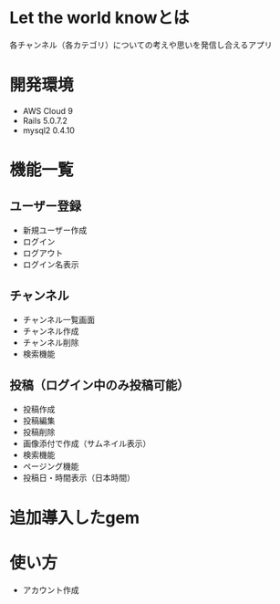 # Let the world knowとは
各チャンネル（各カテゴリ）についての考えや思いを発信し合えるアプリ
# 開発環境
 - AWS Cloud 9
 - Rails 5.0.7.2
 - mysql2 0.4.10
# 機能一覧
## ユーザー登録
- 新規ユーザー作成
- ログイン　
- ログアウト
- ログイン名表示
## チャンネル
- チャンネル一覧画面
- チャンネル作成　
- チャンネル削除
- 検索機能
## 投稿（ログイン中のみ投稿可能）
- 投稿作成
- 投稿編集
- 投稿削除
- 画像添付で作成（サムネイル表示）
- 検索機能
- ページング機能
- 投稿日・時間表示（日本時間）
# 追加導入したgem

# 使い方
- アカウント作成




　　　

　　　
　　　　

　　　　

